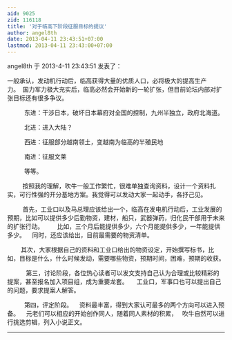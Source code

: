 ```yaml
---
aid: 9025
zid: 116118
title: '对于临高下阶段征服目标的提议'
author: angel8th
date: 2013-04-11 23:43:51+07:00
lastmod: 2013-04-11 23:43:00+07:00
---
```


angel8th 于 2013-4-11 23:43:51 发表了：

一般承认，发动机行动后，临高获得大量的优质人口，必将极大的提高生产力。  国力军力极大充实后，临高必然会开始新的一轮扩张，但目前论坛内部对扩张目标还有很多争议。

          东进：干涉日本，破坏日本幕府对全国的控制，九州半独立，政府北海道。

          北进：进入大陆？

          西进：征服部分越南领土，变越南为临高的半殖民地

          南进：征服文莱

          等等。

         按照我的理解，吹牛一般工作繁忙，很难单独查询资料，设计一个资料扎实，可行性强的开分基地方案。我觉得可以发动大家一起动手，各抒己见。

         首先，工业口以及马总理应该给出一个，临高在发电机行动后，工业发展的预期，比如可以提供多少后勤物资，建材，船只，武器弹药，归化民干部用于未来的扩张行动。        比如，三个月后能提供多少，六个月能提供多少，一年能提供多少。    同时，还应该给出，目前最需要的物资清单。

        其次，大家根据自己的资料和工业口给出的物资设定，开始撰写标书，比如，目标是什么，什么时候发动，需要哪些物资，预期时间，困难，预期的收获。

           第三，讨论阶段，各位热心读者可以发文支持自己认为合理或比较精彩的提案，甚至报名加入项目组，成为重要龙套。     工业口，军事口也可以提出自己的问题，要求提案人解答。

          第四，评定阶段。    资料最丰富，得到大家认可最多的两个方向可以进入预备。    元老们可以相应的开始创作同人，随着同人素材的积累，   吹牛自然可以进行挑选剪辑，列入小说正文。

---------

